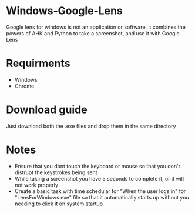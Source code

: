 # Windows-Google-Lens
Google lens for windows is not an application or software, it combines the powers of AHK and Python to take a screenshot, and use it with Google Lens

# Requirments
* Windows
* Chrome

# Download guide
Just download both the .exe files and drop them in the same directory

# Notes
* Ensure that you dont touch the keyboard or mouse so that you don't distrupt the keystrokes being sent
* While taking a screenshot you have 5 seconds to complete it, or it will not work properly
* Create a basic task with time schedular for "When the user logs in" for "LensForWindows.exe" file so that it automatically starts up without you needing to click it on system startup
